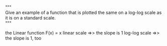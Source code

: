 """   
Give an example of a function that is plotted the same on a log-log scale
as it is on a standard scale.  
"""

the Linear function F(x) = x
linear scale =>> the slope is 1
log-log scale =>> the slope is 1, too